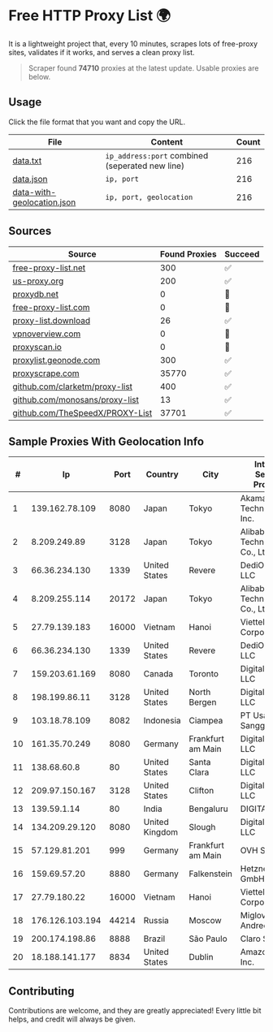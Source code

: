 
# Free HTTP Proxy List 🌍

It is a lightweight project that, every 10 minutes, scrapes lots of free-proxy sites, validates if it works, and serves a clean proxy list.


> Scraper found **74710** proxies at the latest update. Usable proxies are below.

## Usage

Click the file format that you want and copy the URL.


|File|Content|Count|
|----|-------|-----|
|[data.txt](https://raw.githubusercontent.com/themiralay/Proxy-List-World/master/data.txt)|`ip_address:port` combined (seperated new line)|216|
|[data.json](https://raw.githubusercontent.com/themiralay/Proxy-List-World/master/data.json)|`ip, port`|216|
|[data-with-geolocation.json](https://raw.githubusercontent.com/themiralay/Proxy-List-World/master/data-with-geolocation.json)|`ip, port, geolocation`|216|

## Sources

|Source|Found Proxies|Succeed|
|------|-------------|-------|
|[free-proxy-list.net](https://free-proxy-list.net)|300|✅|
|[us-proxy.org](https://www.us-proxy.org)|200|✅|
|[proxydb.net](http://proxydb.net)|0|🚫|
|[free-proxy-list.com](https://free-proxy-list.com/?page=&port=&type%5B%5D=http&type%5B%5D=https&up_time=0&search=Search)|0|🚫|
|[proxy-list.download](https://www.proxy-list.download/HTTP)|26|✅|
|[vpnoverview.com](https://vpnoverview.com/privacy/anonymous-browsing/free-proxy-servers)|0|🚫|
|[proxyscan.io](https://www.proxyscan.io)|0|🚫|
|[proxylist.geonode.com](https://proxylist.geonode.com/api/proxy-list?limit=300&page=1&sort_by=lastChecked&sort_type=desc&protocols=http,https)|300|✅|
|[proxyscrape.com](https://api.proxyscrape.com/v2/?request=displayproxies&protocol=http&timeout=10000&country=all&ssl=all&anonymity=all)|35770|✅|
|[github.com/clarketm/proxy-list](https://raw.githubusercontent.com/clarketm/proxy-list/master/proxy-list-raw.txt)|400|✅|
|[github.com/monosans/proxy-list](https://raw.githubusercontent.com/monosans/proxy-list/main/proxies/http.txt)|13|✅|
|[github.com/TheSpeedX/PROXY-List](https://raw.githubusercontent.com/TheSpeedX/PROXY-List/master/http.txt)|37701|✅|


## Sample Proxies With Geolocation Info

|#|Ip|Port|Country|City|Internet Service Provider|
|-|--|----|-------|----|-------------------------|
|1|139.162.78.109|8080|Japan|Tokyo|Akamai Technologies, Inc.|
|2|8.209.249.89|3128|Japan|Tokyo|Alibaba (US) Technology Co., Ltd.|
|3|66.36.234.130|1339|United States|Revere|DediOutlet, LLC|
|4|8.209.255.114|20172|Japan|Tokyo|Alibaba (US) Technology Co., Ltd.|
|5|27.79.139.183|16000|Vietnam|Hanoi|Viettel Corporation|
|6|66.36.234.130|1339|United States|Revere|DediOutlet, LLC|
|7|159.203.61.169|8080|Canada|Toronto|DigitalOcean, LLC|
|8|198.199.86.11|3128|United States|North Bergen|DigitalOcean, LLC|
|9|103.18.78.109|8082|Indonesia|Ciampea|PT Usaha Adi Sanggoro|
|10|161.35.70.249|8080|Germany|Frankfurt am Main|DigitalOcean, LLC|
|11|138.68.60.8|80|United States|Santa Clara|DigitalOcean, LLC|
|12|209.97.150.167|3128|United States|Clifton|DigitalOcean, LLC|
|13|139.59.1.14|80|India|Bengaluru|DIGITALOCEAN|
|14|134.209.29.120|8080|United Kingdom|Slough|DigitalOcean, LLC|
|15|57.129.81.201|999|Germany|Frankfurt am Main|OVH SAS|
|16|159.69.57.20|8880|Germany|Falkenstein|Hetzner Online GmbH|
|17|27.79.180.22|16000|Vietnam|Hanoi|Viettel Corporation|
|18|176.126.103.194|44214|Russia|Moscow|Miglovets Egor Andreevich|
|19|200.174.198.86|8888|Brazil|São Paulo|Claro S.A|
|20|18.188.141.177|8834|United States|Dublin|Amazon.com, Inc.|



## Contributing

Contributions are welcome, and they are greatly appreciated! Every
little bit helps, and credit will always be given.


